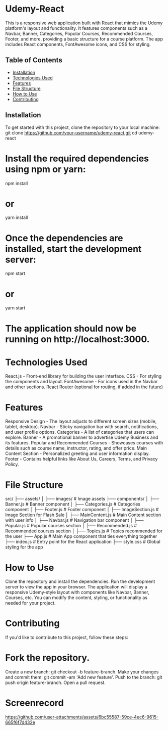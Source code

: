 # Udemy-React
This is a responsive web application built with React that mimics the Udemy platform's layout and functionality. It features components such as a Navbar, Banner, Categories, Popular Courses, Recommended Courses, Footer, and more, providing a basic structure for a course platform. The app includes React components, FontAwesome icons, and CSS for styling.

## Table of Contents
- [Installation](#installation)
- [Technologies Used](#technologies-used)
- [Features](#features)
- [File Structure](#file-structure)
- [How to Use](#how-to-use)
- [Contributing](#contributing)

## Installation
To get started with this project, clone the repository to your local machine:
git clone https://github.com/your-username/udemy-react.git
cd udemy-react

# Install the required dependencies using npm or yarn:
npm install
# or
yarn install

# Once the dependencies are installed, start the development server:
npm start
# or
yarn start

# The application should now be running on http://localhost:3000.

# Technologies Used
React.js - Front-end library for building the user interface.
CSS - For styling the components and layout.
FontAwesome - For icons used in the Navbar and other sections.
React Router (optional for routing, if added in the future)

# Features
Responsive Design - The layout adjusts to different screen sizes (mobile, tablet, desktop).
Navbar - Sticky navigation bar with search, notifications, and user profile options.
Categories - A list of categories that users can explore.
Banner - A promotional banner to advertise Udemy Business and its features.
Popular and Recommended Courses - Showcases courses with details such as course name, instructor, rating, and offer price.
Main Content Section - Personalized greeting and user information display.
Footer - Contains helpful links like About Us, Careers, Terms, and Privacy Policy.

# File Structure
src/
├── assets/
│   ├── images/         # Image assets
├── components/
│   ├── Banner.js       # Banner component
│   ├── Categories.js   # Categories component
│   ├── Footer.js       # Footer component
│   ├── ImageSection.js # Image Section for Flash Sale
│   ├── MainContent.js  # Main Content section with user info
│   ├── Navbar.js       # Navigation bar component
│   ├── Popular.js      # Popular courses section
│   ├── Recommended.js  # Recommended courses section
│   ├── Topics.js       # Topics recommended for the user
├── App.js              # Main App component that ties everything together
├── index.js            # Entry point for the React application
├── style.css           # Global styling for the app

# How to Use
Clone the repository and install the dependencies.
Run the development server to view the app in your browser.
The application will display a responsive Udemy-style layout with components like Navbar, Banner, Courses, etc.
You can modify the content, styling, or functionality as needed for your project.

# Contributing
If you'd like to contribute to this project, follow these steps:

# Fork the repository.
Create a new branch: git checkout -b feature-branch.
Make your changes and commit them: git commit -am 'Add new feature'.
Push to the branch: git push origin feature-branch.
Open a pull request.

# Screenrecord

https://github.com/user-attachments/assets/6bc55587-59ce-4ec6-9615-665f6f7d432e
